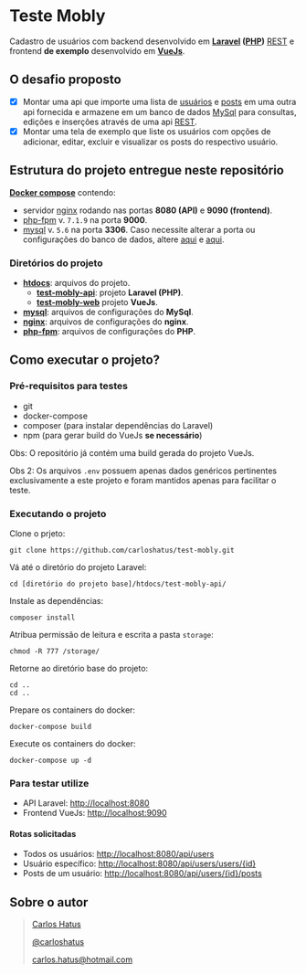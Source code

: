 # Teste Mobly

Cadastro de usuários com backend desenvolvido em **[Laravel](https://laravel.com/) ([PHP](https://www.php.net/))** [REST](https://www.w3.org/2001/sw/wiki/REST) e frontend **de exemplo** desenvolvido em **[VueJs](https://vuejs.org/)**.

## O desafio proposto
- [x] Montar uma api que importe uma lista de [usuários](http://jsonplaceholder.typicode.com/users) e [posts](http://jsonplaceholder.typicode.com/posts) em uma outra api fornecida e armazene em um banco de dados [MySql](https://www.mysql.com/) para consultas, edições e inserções através de uma api [REST](https://www.w3.org/2001/sw/wiki/REST).
- [x] Montar uma tela de exemplo que liste os usuários com opções de adicionar, editar, excluir e visualizar os posts do respectivo usuário.

## Estrutura do projeto entregue neste repositório
**[Docker compose](https://docs.docker.com/compose/)** contendo:
- servidor [nginx](https://www.nginx.com/) rodando nas portas **8080 (API)** e **9090 (frontend)**.
- [php-fpm](https://www.php.net/manual/en/install.fpm.php) v. `7.1.9` na porta **9000**.
- [mysql](https://www.mysql.com/) v. `5.6` na porta **3306**. Caso necessite alterar a porta ou configurações do banco de dados, altere [aqui](https://github.com/carloshatus/test-mobly/blob/master/.env) e [aqui](https://github.com/carloshatus/test-mobly/blob/master/htdocs/test-mobly-api/.env).

### Diretórios do projeto
- **[htdocs](https://github.com/carloshatus/test-mobly/tree/master/htdocs)**: arquivos do projeto.
  - **[test-mobly-api](https://github.com/carloshatus/test-mobly/tree/master/htdocs/test-mobly-api)**: projeto **Laravel (PHP)**.
  - **[test-mobly-web](https://github.com/carloshatus/test-mobly/tree/master/htdocs/test-mobly-web)** projeto **VueJs**.
- **[mysql](https://github.com/carloshatus/test-mobly/tree/master/mysql)**: arquivos de configurações do **MySql**.
- **[nginx](https://github.com/carloshatus/test-mobly/tree/master/nginx)**: arquivos de configurações do **nginx**.
- **[php-fpm](https://github.com/carloshatus/test-mobly/tree/master/php-fpm)**: arquivos de configurações do **PHP**.

## Como executar o projeto?

### Pré-requisitos para testes
* git
* docker-compose
* composer (para instalar dependências do Laravel)
* npm (para gerar build do VueJs **se necessário**)

Obs: O repositório já contém uma build gerada do projeto VueJs.

Obs 2: Os arquivos `.env` possuem apenas dados genéricos pertinentes exclusivamente a este projeto e foram mantidos apenas para facilitar o teste.

### Executando o projeto
Clone o prjeto:
```
git clone https://github.com/carloshatus/test-mobly.git
```

Vá até o diretório do projeto Laravel:
```
cd [diretório do projeto base]/htdocs/test-mobly-api/
```

Instale as dependências:
```
composer install
```

Atribua permissão de leitura e escrita a pasta `storage`:
```
chmod -R 777 /storage/
```

Retorne ao diretório base do projeto:
```
cd ..
cd ..
```

Prepare os containers do docker:
```
docker-compose build
```

Execute os containers do docker:
```
docker-compose up -d
```

### Para testar utilize
* API Laravel: [http://localhost:8080](http://localhost:8080/)
* Frontend VueJs: [http://localhost:9090](http://localhost:9090/)

#### Rotas solicitadas
* Todos os usuários: [http://localhost:8080/api/users](http://localhost:8080/api/users)
* Usuário específico: [http://localhost:8080/api/users/users/{id}](http://localhost:8080/api/users/1)
* Posts de um usuário: [http://localhost:8080/api/users/{id}/posts](http://localhost:8080/api/users/1/posts)

## Sobre o autor
> [Carlos Hatus](https://www.linkedin.com/in/carloshatus/)
> 
> [@carloshatus](https://github.com/carloshatus)
> 
> [carlos.hatus@hotmail.com](mailto:carlos.hatus@hotmail.com)
